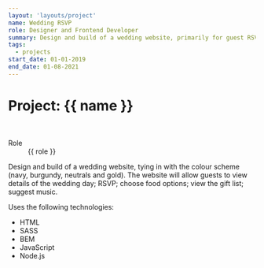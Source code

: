```yaml
---
layout: 'layouts/project'
name: Wedding RSVP
role: Designer and Frontend Developer
summary: Design and build of a wedding website, primarily for guest RSVP.
tags:
  - projects
start_date: 01-01-2019
end_date: 01-08-2021
---
```


# Project: {{ name }}

<div class="image-wrapper">
  <img class="project-image project-image--multiple" src="/assets/project-images/vawedding.png" alt="" role="presentation">
  <img class="project-image project-image--multiple" src="/assets/project-images/vawedding2.png" alt="" role="presentation">
</div>

<dl>
  <dt>Role</dt>
  <dd>{{ role }}</dd>
</dl>


Design and build of a wedding website, tying in with the colour scheme (navy, burgundy, neutrals and gold). The website will allow guests to view details of the wedding day; RSVP; choose food options; view the gift list; suggest music.

Uses the following technologies:

- HTML
- SASS
- BEM
- JavaScript
- Node.js

